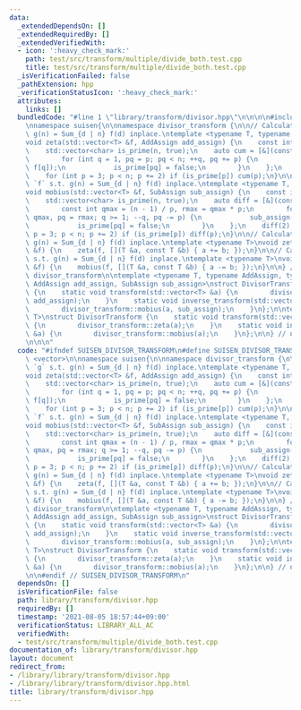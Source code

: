```yaml
---
data:
  _extendedDependsOn: []
  _extendedRequiredBy: []
  _extendedVerifiedWith:
  - icon: ':heavy_check_mark:'
    path: test/src/transform/multiple/divide_both.test.cpp
    title: test/src/transform/multiple/divide_both.test.cpp
  _isVerificationFailed: false
  _pathExtension: hpp
  _verificationStatusIcon: ':heavy_check_mark:'
  attributes:
    links: []
  bundledCode: "#line 1 \"library/transform/divisor.hpp\"\n\n\n\n#include <vector>\n\
    \nnamespace suisen{\n\nnamespace divisor_transform {\n\n// Calculates `g` s.t.\
    \ g(n) = Sum_{d | n} f(d) inplace.\ntemplate <typename T, typename AddAssign>\n\
    void zeta(std::vector<T> &f, AddAssign add_assign) {\n    const int n = f.size();\n\
    \    std::vector<char> is_prime(n, true);\n    auto cum = [&](const int p) {\n\
    \        for (int q = 1, pq = p; pq < n; ++q, pq += p) {\n            add_assign(f[pq],\
    \ f[q]);\n            is_prime[pq] = false;\n        }\n    };\n    cum(2);\n\
    \    for (int p = 3; p < n; p += 2) if (is_prime[p]) cum(p);\n}\n\n// Calculates\
    \ `f` s.t. g(n) = Sum_{d | n} f(d) inplace.\ntemplate <typename T, typename SubAssign>\n\
    void mobius(std::vector<T> &f, SubAssign sub_assign) {\n    const int n = f.size();\n\
    \    std::vector<char> is_prime(n, true);\n    auto diff = [&](const int p) {\n\
    \        const int qmax = (n - 1) / p, rmax = qmax * p;\n        for (int q =\
    \ qmax, pq = rmax; q >= 1; --q, pq -= p) {\n            sub_assign(f[pq], f[q]);\n\
    \            is_prime[pq] = false;\n        }\n    };\n    diff(2);\n    for (int\
    \ p = 3; p < n; p += 2) if (is_prime[p]) diff(p);\n}\n\n// Calculates `g` s.t.\
    \ g(n) = Sum_{d | n} f(d) inplace.\ntemplate <typename T>\nvoid zeta(std::vector<T>\
    \ &f) {\n    zeta(f, [](T &a, const T &b) { a += b; });\n}\n\n// Calculates `f`\
    \ s.t. g(n) = Sum_{d | n} f(d) inplace.\ntemplate <typename T>\nvoid mobius(std::vector<T>\
    \ &f) {\n    mobius(f, [](T &a, const T &b) { a -= b; });\n}\n\n} // namespace\
    \ divisor_transform\n\ntemplate <typename T, typename AddAssign, typename SubAssign,\
    \ AddAssign add_assign, SubAssign sub_assign>\nstruct DivisorTransformGeneral\
    \ {\n    static void transform(std::vector<T> &a) {\n        divisor_transform::zeta(a,\
    \ add_assign);\n    }\n    static void inverse_transform(std::vector<T> &a) {\n\
    \        divisor_transform::mobius(a, sub_assign);\n    }\n};\n\ntemplate <typename\
    \ T>\nstruct DivisorTransform {\n    static void transform(std::vector<T> &a)\
    \ {\n        divisor_transform::zeta(a);\n    }\n    static void inverse_transform(std::vector<T>\
    \ &a) {\n        divisor_transform::mobius(a);\n    }\n};\n\n} // namespace suisen\n\
    \n\n\n"
  code: "#ifndef SUISEN_DIVISOR_TRANSFORM\n#define SUISEN_DIVISOR_TRANSFORM\n\n#include\
    \ <vector>\n\nnamespace suisen{\n\nnamespace divisor_transform {\n\n// Calculates\
    \ `g` s.t. g(n) = Sum_{d | n} f(d) inplace.\ntemplate <typename T, typename AddAssign>\n\
    void zeta(std::vector<T> &f, AddAssign add_assign) {\n    const int n = f.size();\n\
    \    std::vector<char> is_prime(n, true);\n    auto cum = [&](const int p) {\n\
    \        for (int q = 1, pq = p; pq < n; ++q, pq += p) {\n            add_assign(f[pq],\
    \ f[q]);\n            is_prime[pq] = false;\n        }\n    };\n    cum(2);\n\
    \    for (int p = 3; p < n; p += 2) if (is_prime[p]) cum(p);\n}\n\n// Calculates\
    \ `f` s.t. g(n) = Sum_{d | n} f(d) inplace.\ntemplate <typename T, typename SubAssign>\n\
    void mobius(std::vector<T> &f, SubAssign sub_assign) {\n    const int n = f.size();\n\
    \    std::vector<char> is_prime(n, true);\n    auto diff = [&](const int p) {\n\
    \        const int qmax = (n - 1) / p, rmax = qmax * p;\n        for (int q =\
    \ qmax, pq = rmax; q >= 1; --q, pq -= p) {\n            sub_assign(f[pq], f[q]);\n\
    \            is_prime[pq] = false;\n        }\n    };\n    diff(2);\n    for (int\
    \ p = 3; p < n; p += 2) if (is_prime[p]) diff(p);\n}\n\n// Calculates `g` s.t.\
    \ g(n) = Sum_{d | n} f(d) inplace.\ntemplate <typename T>\nvoid zeta(std::vector<T>\
    \ &f) {\n    zeta(f, [](T &a, const T &b) { a += b; });\n}\n\n// Calculates `f`\
    \ s.t. g(n) = Sum_{d | n} f(d) inplace.\ntemplate <typename T>\nvoid mobius(std::vector<T>\
    \ &f) {\n    mobius(f, [](T &a, const T &b) { a -= b; });\n}\n\n} // namespace\
    \ divisor_transform\n\ntemplate <typename T, typename AddAssign, typename SubAssign,\
    \ AddAssign add_assign, SubAssign sub_assign>\nstruct DivisorTransformGeneral\
    \ {\n    static void transform(std::vector<T> &a) {\n        divisor_transform::zeta(a,\
    \ add_assign);\n    }\n    static void inverse_transform(std::vector<T> &a) {\n\
    \        divisor_transform::mobius(a, sub_assign);\n    }\n};\n\ntemplate <typename\
    \ T>\nstruct DivisorTransform {\n    static void transform(std::vector<T> &a)\
    \ {\n        divisor_transform::zeta(a);\n    }\n    static void inverse_transform(std::vector<T>\
    \ &a) {\n        divisor_transform::mobius(a);\n    }\n};\n\n} // namespace suisen\n\
    \n\n#endif // SUISEN_DIVISOR_TRANSFORM\n"
  dependsOn: []
  isVerificationFile: false
  path: library/transform/divisor.hpp
  requiredBy: []
  timestamp: '2021-08-05 18:57:44+09:00'
  verificationStatus: LIBRARY_ALL_AC
  verifiedWith:
  - test/src/transform/multiple/divide_both.test.cpp
documentation_of: library/transform/divisor.hpp
layout: document
redirect_from:
- /library/library/transform/divisor.hpp
- /library/library/transform/divisor.hpp.html
title: library/transform/divisor.hpp
---
```

